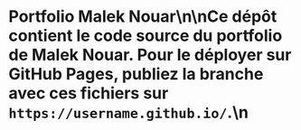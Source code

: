 # Portfolio Malek Nouar\n\nCe dépôt contient le code source du portfolio de Malek Nouar. Pour le déployer sur GitHub Pages, publiez la branche avec ces fichiers sur `https://username.github.io/`.\n
